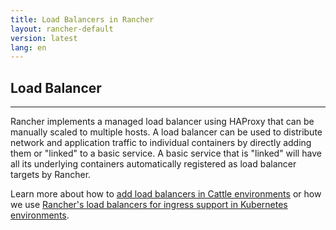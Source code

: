 ```yaml
---
title: Load Balancers in Rancher
layout: rancher-default
version: latest
lang: en 
---
```


## Load Balancer  
---

Rancher implements a managed load balancer using HAProxy that can be manually scaled to multiple hosts.  A load balancer can be used to distribute network and application traffic to individual containers by directly adding them or "linked" to a basic service.  A basic service that is "linked" will have all its underlying containers automatically registered as load balancer targets by Rancher.

Learn more about how to [add load balancers in Cattle environments]({{site.baseurl}}/rancher/{{page.version}}/{{page.lang}}/cattle/adding-load-balancers/) or how we use [Rancher's load balancers for ingress support in Kubernetes environments]({{site.baseurl}}/rancher/{{page.version}}/{{page.lang}}/kubernetes/ingress/).
